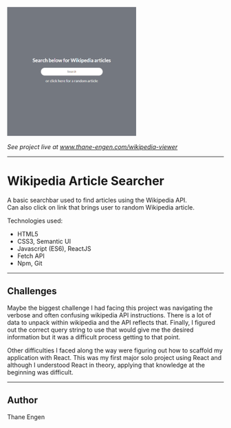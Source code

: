 <img src="./wikipedia-viewer.png" height="300" width="300" />

<i>See project live at <a href="http://thane-engen.com/wikipedia-viewer">www.thane-engen.com/wikipedia-viewer</a></i>

***

# Wikipedia Article Searcher

A basic searchbar used to find articles using the Wikipedia API.<br /> 
Can also click on link that brings user to random Wikipedia article.

Technologies used:

* HTML5
* CSS3, Semantic UI
* Javascript (ES6), ReactJS
* Fetch API
* Npm, Git

***

## Challenges

Maybe the biggest challenge I had facing this project was navigating the
        verbose and often confusing wikipedia API instructions. There is a lot
        of data to unpack within wikipedia and the API reflects that. Finally, I
        figured out the correct query string to use that would give me the desired information
        but it was a difficult process getting to that point.

Other difficulties I faced along the way were figuring out how to scaffold my application
        with React. This was my first major solo project using React and although I understood React
        in theory, applying that knowledge at the beginning was difficult.

***

## Author

Thane Engen
